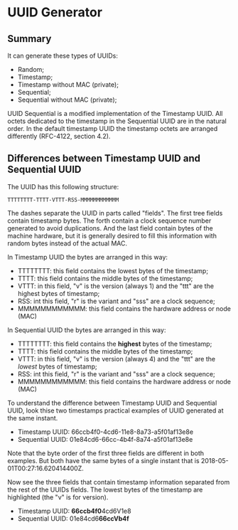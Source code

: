 
UUID Generator
======================================================

Summary
------------------------------------------------------

It can generate these types of UUIDs:

- Random;
- Timestamp;
- Timestamp without MAC (private);
- Sequential;
- Sequential without MAC (private);
 
UUID Sequential is a modified implementation of the Timestamp UUID. All octets dedicated to the timestamp in the Sequential UUID are in the natural order. In the default timestamp UUID the timestamp octets are arranged differently (RFC-4122, section 4.2).


Differences between Timestamp UUID and Sequential UUID
------------------------------------------------------

The UUID has this following structure:

`
TTTTTTTT-TTTT-VTTT-RSS-MMMMMMMMMMMM
`

The dashes separate the UUID in parts called "fields". The first tree fields contain timestamp bytes. The forth contain a clock sequence number generated to avoid duplications. And the last field contain bytes of the machine hardware, but it is generally desired to fill this information with random bytes instead of the actual MAC.

In Timestamp UUID the bytes are arranged in this way:

- TTTTTTTT: this field contains the lowest bytes of the timestamp;
- TTTT: this field contains the middle bytes of the timestamp;
- VTTT: in this field, "v" is the version (always 1) and the "ttt" are the highest bytes of timestamp;
- RSS: int this field, "r" is the variant and "sss" are a clock sequence;
- MMMMMMMMMMMM: this field contains the hardware address or node (MAC)

In Sequential UUID the bytes are arranged in this way:

- TTTTTTTT: this field contains the **highest** bytes of the timestamp;
- TTTT: this field contains the middle bytes of the timestamp;
- VTTT: in this field, "v" is the version (always 4) and the "ttt" are the *lowest* bytes of timestamp;
- RSS: int this field, "r" is the variant and "sss" are a clock sequence;
- MMMMMMMMMMMM: this field contains the hardware address or node (MAC)

To understand the difference between Timestamp UUID and Sequential UUID, look thise two timestamps practical examples of UUID generated at the same instant.

- Timestamp UUID:  66ccb4f0-4cd6-11e8-8a73-a5f01af13e8e
- Sequential UUID: 01e84cd6-66cc-4b4f-8a74-a5f01af13e8e

Note that the byte order of the first three fields are different in both examples. But both have the same bytes of a single instant that is 2018-05-01T00:27:16.620414400Z.

Now see the three fields that contain timestamp information separated from the rest of the UUIDs fields. The lowest bytes of the timestamp are highlighted (the "v" is for version).

- Timestamp UUID:  **66ccb4f0**4cd6V1e8
- Sequential UUID: 01e84cd6**66ccVb4f**




